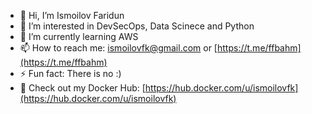 - 👋 Hi, I’m Ismoilov Faridun
- 👀 I’m interested in DevSecOps, Data Scinece and Python
- 🌱 I’m currently learning AWS
- 📫 How to reach me: [ismoilovfk@gmail.com](mailto:ismoilovfk@gmail.com) or [https://t.me/ffbahm](https://t.me/ffbahm)
- ⚡ Fun fact: There is no :)
- 🐳 Check out my Docker Hub: [https://hub.docker.com/u/ismoilovfk](https://hub.docker.com/u/ismoilovfk) 